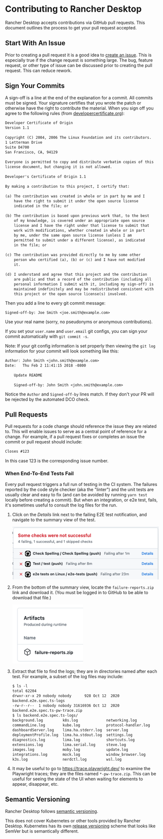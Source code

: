 # Contributing to Rancher Desktop

Rancher Desktop accepts contributions via GitHub pull requests.
This document outlines the process to get your pull request accepted.

## Start With An Issue

Prior to creating a pull request it is a good idea to [create an issue].
This is especially true if the change request is something large.
The bug, feature request, or other type of issue can be discussed prior to
creating the pull request. This can reduce rework.

[create an issue]: https://github.com/rancher-sandbox/rancher-desktop/issues/new

## Sign Your Commits

A sign-off is a line at the end of the explanation for a commit.
All commits must be signed. Your signature certifies that you wrote the patch
or otherwise have the right to contribute the material. When you sign off you
agree to the following rules
(from [developercertificate.org](https://developercertificate.org/)):

```
Developer Certificate of Origin
Version 1.1

Copyright (C) 2004, 2006 The Linux Foundation and its contributors.
1 Letterman Drive
Suite D4700
San Francisco, CA, 94129

Everyone is permitted to copy and distribute verbatim copies of this
license document, but changing it is not allowed.

Developer's Certificate of Origin 1.1

By making a contribution to this project, I certify that:

(a) The contribution was created in whole or in part by me and I
    have the right to submit it under the open source license
    indicated in the file; or

(b) The contribution is based upon previous work that, to the best
    of my knowledge, is covered under an appropriate open source
    license and I have the right under that license to submit that
    work with modifications, whether created in whole or in part
    by me, under the same open source license (unless I am
    permitted to submit under a different license), as indicated
    in the file; or

(c) The contribution was provided directly to me by some other
    person who certified (a), (b) or (c) and I have not modified
    it.

(d) I understand and agree that this project and the contribution
    are public and that a record of the contribution (including all
    personal information I submit with it, including my sign-off) is
    maintained indefinitely and may be redistributed consistent with
    this project or the open source license(s) involved.
```

Then you add a line to every git commit message:

    Signed-off-by: Joe Smith <joe.smith@example.com>

Use your real name (sorry, no pseudonyms or anonymous contributions).

If you set your `user.name` and `user.email` git configs, you can sign your
commit automatically with `git commit -s`.

Note: If your git config information is set properly then viewing the `git log`
information for your commit will look something like this:

```
Author: John Smith <john.smith@example.com>
Date:   Thu Feb 2 11:41:15 2018 -0800

    Update README

    Signed-off-by: John Smith <john.smith@example.com>
```

Notice the `Author` and `Signed-off-by` lines match. If they don't your PR will
be rejected by the automated DCO check.

## Pull Requests

Pull requests for a code change should reference the issue they are related to.
This will enable issues to serve as a central point of reference for a change.
For example, if a pull request fixes or completes an issue the commit or
pull request should include:

```md
Closes #123
```

In this case 123 is the corresponding issue number.

### When End-To-End Tests Fail

Every pull request triggers a full run of testing in the CI system.
The failures reported by the code style checker (aka the "linter") and the unit tests are usually
clear and easy to fix (and can be avoided by running `yarn test` locally before creating a commit).
But when an integration, or e2e test, fails, it's sometimes useful to consult the log files
for the run.

1. Click on the _Details_ link next to the failing E2E test notification, and
   navigate to the summary view of the test.

   ![Failure summary screenshot](docs/assets/images/contributing/e2e-summary.png)
2. From the bottom of the summary view, locate the `failure-reports.zip` link
   and download it.  (You must be logged in to GitHub to be able to download
   that file.)

   ![Failure reports screenshot](docs/assets/images/contributing/e2e-failure-reports.png)
3. Extract that file to find the logs; they are in directories named after each
   test.  For example, a subset of the log files may include:
   ```
   $ ls -l
   total 62204
   drwxr-xr-x 29 nobody nobody      928 Oct 12  2020 backend.e2e.spec.ts-logs
   -rw-r--r--  1 nobody nobody 31616936 Oct 12  2020 backend.e2e.spec.ts-pw-trace.zip
   $ ls backend.e2e.spec.ts-logs/
   background.log         k8s.log             networking.log
   commandLine.log        kube.log            protocol-handler.log
   dashboardServer.log    lima.ha.stderr.log  server.log
   deploymentProfile.log  lima.ha.stdout.log  settings.log
   diagnostics.log        lima.log            shortcuts.log
   extensions.log         lima.serial.log     steve.log
   images.log             moby.log            update.log
   integrations.log       mock.log            window_browser.log
   k3s.log                nerdctl.log         wsl.log
   ```
4. It may be useful to go to https://trace.playwright.dev/ to examine the
   Playwright traces; they are the files named `*-pw-trace.zip`.  This can be
   useful for seeing the state of the UI when waiting for elements to appear,
   disappear, etc.

## Semantic Versioning

Rancher Desktop follows [semantic versioning](https://semver.org/).

This does not cover Kubernetes or other tools provided by Rancher Desktop.
Kubernetes has its own [release versioning](https://github.com/kubernetes/community/blob/master/contributors/design-proposals/release/versioning.md#kubernetes-release-versioning)
scheme that looks like SemVer but is semantically different.
